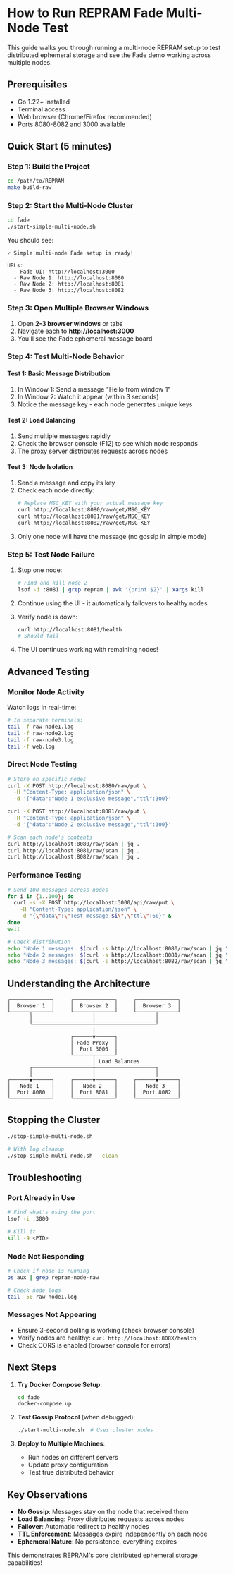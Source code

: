 # How to Run REPRAM Fade Multi-Node Test

This guide walks you through running a multi-node REPRAM setup to test distributed ephemeral storage and see the Fade demo working across multiple nodes.

## Prerequisites

- Go 1.22+ installed
- Terminal access
- Web browser (Chrome/Firefox recommended)
- Ports 8080-8082 and 3000 available

## Quick Start (5 minutes)

### Step 1: Build the Project

```bash
cd /path/to/REPRAM
make build-raw
```

### Step 2: Start the Multi-Node Cluster

```bash
cd fade
./start-simple-multi-node.sh
```

You should see:
```
✓ Simple multi-node Fade setup is ready!

URLs:
  - Fade UI: http://localhost:3000
  - Raw Node 1: http://localhost:8080
  - Raw Node 2: http://localhost:8081
  - Raw Node 3: http://localhost:8082
```

### Step 3: Open Multiple Browser Windows

1. Open **2-3 browser windows** or tabs
2. Navigate each to **http://localhost:3000**
3. You'll see the Fade ephemeral message board

### Step 4: Test Multi-Node Behavior

#### Test 1: Basic Message Distribution
1. In Window 1: Send a message "Hello from window 1"
2. In Window 2: Watch it appear (within 3 seconds)
3. Notice the message key - each node generates unique keys

#### Test 2: Load Balancing
1. Send multiple messages rapidly
2. Check the browser console (F12) to see which node responds
3. The proxy server distributes requests across nodes

#### Test 3: Node Isolation
1. Send a message and copy its key
2. Check each node directly:
   ```bash
   # Replace MSG_KEY with your actual message key
   curl http://localhost:8080/raw/get/MSG_KEY
   curl http://localhost:8081/raw/get/MSG_KEY
   curl http://localhost:8082/raw/get/MSG_KEY
   ```
3. Only one node will have the message (no gossip in simple mode)

### Step 5: Test Node Failure

1. Stop one node:
   ```bash
   # Find and kill node 2
   lsof -i :8081 | grep repram | awk '{print $2}' | xargs kill
   ```

2. Continue using the UI - it automatically failovers to healthy nodes

3. Verify node is down:
   ```bash
   curl http://localhost:8081/health
   # Should fail
   ```

4. The UI continues working with remaining nodes!

## Advanced Testing

### Monitor Node Activity

Watch logs in real-time:
```bash
# In separate terminals:
tail -f raw-node1.log
tail -f raw-node2.log  
tail -f raw-node3.log
tail -f web.log
```

### Direct Node Testing

```bash
# Store on specific nodes
curl -X POST http://localhost:8080/raw/put \
  -H "Content-Type: application/json" \
  -d '{"data":"Node 1 exclusive message","ttl":300}'

curl -X POST http://localhost:8081/raw/put \
  -H "Content-Type: application/json" \
  -d '{"data":"Node 2 exclusive message","ttl":300}'

# Scan each node's contents
curl http://localhost:8080/raw/scan | jq .
curl http://localhost:8081/raw/scan | jq .
curl http://localhost:8082/raw/scan | jq .
```

### Performance Testing

```bash
# Send 100 messages across nodes
for i in {1..100}; do
  curl -s -X POST http://localhost:3000/api/raw/put \
    -H "Content-Type: application/json" \
    -d "{\"data\":\"Test message $i\",\"ttl\":60}" &
done
wait

# Check distribution
echo "Node 1 messages: $(curl -s http://localhost:8080/raw/scan | jq '.count')"
echo "Node 2 messages: $(curl -s http://localhost:8081/raw/scan | jq '.count')"
echo "Node 3 messages: $(curl -s http://localhost:8082/raw/scan | jq '.count')"
```

## Understanding the Architecture

```
┌─────────────┐     ┌─────────────┐     ┌─────────────┐
│  Browser 1  │     │  Browser 2  │     │  Browser 3  │
└──────┬──────┘     └──────┬──────┘     └──────┬──────┘
       │                   │                   │
       └───────────────────┴───────────────────┘
                           │
                    ┌──────▼──────┐
                    │ Fade Proxy  │
                    │  Port 3000  │
                    └──────┬──────┘
                           │ Load Balances
       ┌───────────────────┼───────────────────┐
       │                   │                   │
┌──────▼──────┐     ┌──────▼──────┐     ┌──────▼──────┐
│   Node 1    │     │   Node 2    │     │   Node 3    │
│  Port 8080  │     │  Port 8081  │     │  Port 8082  │
└─────────────┘     └─────────────┘     └─────────────┘
```

## Stopping the Cluster

```bash
./stop-simple-multi-node.sh

# With log cleanup
./stop-simple-multi-node.sh --clean
```

## Troubleshooting

### Port Already in Use
```bash
# Find what's using the port
lsof -i :3000

# Kill it
kill -9 <PID>
```

### Node Not Responding
```bash
# Check if node is running
ps aux | grep repram-node-raw

# Check node logs
tail -50 raw-node1.log
```

### Messages Not Appearing
- Ensure 3-second polling is working (check browser console)
- Verify nodes are healthy: `curl http://localhost:808X/health`
- Check CORS is enabled (browser console for errors)

## Next Steps

1. **Try Docker Compose Setup**:
   ```bash
   cd fade
   docker-compose up
   ```

2. **Test Gossip Protocol** (when debugged):
   ```bash
   ./start-multi-node.sh  # Uses cluster nodes
   ```

3. **Deploy to Multiple Machines**:
   - Run nodes on different servers
   - Update proxy configuration
   - Test true distributed behavior

## Key Observations

- **No Gossip**: Messages stay on the node that received them
- **Load Balancing**: Proxy distributes requests across nodes
- **Failover**: Automatic redirect to healthy nodes
- **TTL Enforcement**: Messages expire independently on each node
- **Ephemeral Nature**: No persistence, everything expires

This demonstrates REPRAM's core distributed ephemeral storage capabilities!